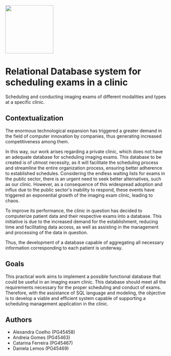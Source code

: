 <img src='logo.png' width='150'>


# Relational Database system for scheduling exams in a clinic

Scheduling and conducting imaging exams of different modalities and types at a specific clinic.

## Contextualization

The enormous technological expansion has triggered a greater demand in the field of computer innovation by companies, thus generating increased competitiveness among them.

In this way, our work arises regarding a private clinic, which does not have an adequate database for scheduling imaging exams. This database to be created is of utmost necessity, as it will facilitate the scheduling process and streamline the entire organization process, ensuring better adherence to established schedules.
Considering the endless waiting lists for exams in the public sector, there is an urgent need to seek better alternatives, such as our clinic. However, as a consequence of this widespread adoption and influx due to the public sector's inability to respond, these events have triggered an exponential growth of the imaging exam clinic, leading to chaos.

To improve its performance, the clinic in question has decided to computerize patient data and their respective exams into a database. This initiative is due to the increased demand for the establishment, reducing time and facilitating data access, as well as assisting in the management and processing of the data in question.

Thus, the development of a database capable of aggregating all necessary information corresponding to each patient is underway.

## Goals

This practical work aims to implement a possible functional database that could be useful in an imaging exam clinic.
This database should meet all the requirements necessary for the proper scheduling and conduct of exams. Therefore, with the assistance of SQL language and modeling, the objective is to develop a viable and efficient system capable of supporting a scheduling management application in the clinic.

## Authors

- Alexandra Coelho (PG45458)
- Andreia Gomes (PG45463)
- Catarina Ferreira (PG45467)
- Daniela Lemos (PG45469)
